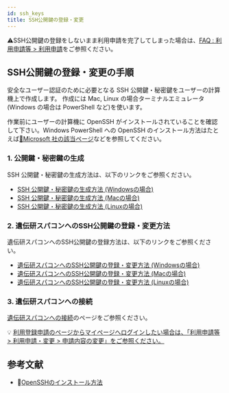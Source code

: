 ```yaml
---
id: ssh_keys
title: SSH公開鍵の登録・変更
---
```


&#x26A0;SSH公開鍵の登録をしないまま利用申請を完了してしまった場合は、[<u>FAQ : 利用申請等 > 利用申請</u>](/faq/faq_NewUser_registration#%F0%9F%86%80-%E5%88%A9%E7%94%A8%E7%94%B3%E8%AB%8B%E3%81%AE%E3%81%A8%E3%81%8D%E3%81%ABssh%E5%85%AC%E9%96%8B%E9%8D%B5%E3%81%AE%E7%99%BB%E9%8C%B2%E3%82%92%E3%81%97%E3%81%AA%E3%81%84%E3%81%BE%E3%81%BE%E5%88%A9%E7%94%A8%E7%94%B3%E8%AB%8B%E3%82%92%E5%AE%8C%E4%BA%86%E3%81%97%E3%81%A6%E3%81%97%E3%81%BE%E3%81%84%E3%81%BE%E3%81%97%E3%81%9Fssh%E5%85%AC%E9%96%8B%E9%8D%B5%E3%82%92%E7%99%BB%E9%8C%B2%E3%81%97%E3%81%9F%E3%81%84%E3%81%AE%E3%81%A7%E3%81%99%E3%81%8C%E3%81%A9%E3%81%86%E3%81%97%E3%81%9F%E3%82%89%E3%82%88%E3%81%84%E3%81%A7%E3%81%97%E3%82%87%E3%81%86%E3%81%8B)をご参照ください。


## SSH公開鍵の登録・変更の手順

安全なユーザー認証のために必要となる SSH 公開鍵・秘密鍵をユーザーの計算機上で作成します。
作成には Mac, Linux の場合ターミナルエミュレータ(Windows の場合は PowerShell など)を使います。

作業前にユーザーの計算機に OpenSSH がインストールされていることを確認して下さい。Windows PowerShell への OpenSSH のインストール方法はたとえば[&#x1f517;<u>Microsoft 社の該当ページ</u>](https://docs.microsoft.com/en-us/windows-server/administration/openssh/openssh_install_firstuse)などを参照してください。


### 1. 公開鍵・秘密鍵の生成

SSH 公開鍵・秘密鍵の生成方法は、以下のリンクをご参照ください。
- [<u>SSH 公開鍵・秘密鍵の生成方法 (Windowsの場合)</u>](/application/ssh_keys_ssh-keygen_win)
- [<u>SSH 公開鍵・秘密鍵の生成方法 (Macの場合)</u>](/application/ssh_keys_ssh-keygen_mac)
- [<u>SSH 公開鍵・秘密鍵の生成方法 (Linuxの場合)</u>](/application/ssh_keys_ssh-keygen_linux)


### 2. 遺伝研スパコンへのSSH公開鍵の登録・変更方法

遺伝研スパコンへのSSH公開鍵の登録方法は、以下のリンクをご参照ください。
- [<u>遺伝研スパコンへのSSH公開鍵の登録・変更方法 (Windowsの場合)</u>](/application/ssh_keys_register_win)
- [<u>遺伝研スパコンへのSSH公開鍵の登録・変更方法 (Macの場合)</u>](/application/ssh_keys_register_mac)
- [<u>遺伝研スパコンへのSSH公開鍵の登録・変更方法 (Linuxの場合)</u>](/application/ssh_keys_register_linux)



### 3. 遺伝研スパコンへの接続

[<u>遺伝研スパコンへの接続</u>](/application/ssh_keys_connect_NIGsupercomputer)のページをご参照ください。

&#x1f4a1; [<u>利用登録申請のページからマイページへログインしたい場合は、「利用申請等 > 利用申請・変更 > 申請内容の変更」をご参照ください。</u>](/application/registration#%E7%94%B3%E8%AB%8B%E5%86%85%E5%AE%B9%E3%81%AE%E5%A4%89%E6%9B%B4)

## 参考文献

- &#x1f517;<u><a href="https://learn.microsoft.com/ja-jp/windows-server/administration/openssh/openssh_install_firstuse?source=recommendations">OpenSSHのインストール方法</a></u>

